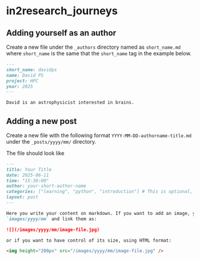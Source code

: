 # in2research_journeys

## Adding yourself as an author

Create a new file under the `_authors` directory named as `short_name.md` where `short_name` is the same that the `short_name` tag in the example below.

```md
---
short_name: davidps
name: David PS
project: HPC
year: 2025
---

David is an astrophysicist interested in brains.

```


## Adding a new post

Create a new file with the following format `YYYY-MM-DD-authorname-title.md` under the `_posts/yyyy/mm/` directory.

The file should look like

```md
---
title: Your Title
date: 2025-06-11
time: "15:30:00"
author: your-short-author-name
categories: ["learning", "python", "introduction"] # This is optional, list of categories that you want to add
layout: post
---

Here you write your content on markdown. If you want to add an image, you can add them under
`images/yyyy/mm` and link them as:

![](/images/yyyy/mm/image-file.jpg)

or if you want to have control of its size, using HTML format:

<img height="200px" src="/images/yyyy/mm/image-file.jpg" />
```
